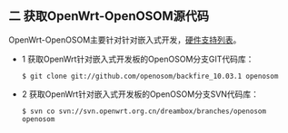## 二 获取OpenWrt-OpenOSOM源代码


OpenWrt-OpenOSOM主要针对针对嵌入式开发，[硬件支持列表]()。

  * 1 获取OpenWrt针对嵌入式开发板的OpenOSOM分支GIT代码库：

        $ git clone git://github.com/openosom/backfire_10.03.1 openosom


  * 2 获取OpenWrt针对嵌入式开发板的OpenOSOM分支SVN代码库：


        $ svn co svn://svn.openwrt.org.cn/dreambox/branches/openosom openosom



